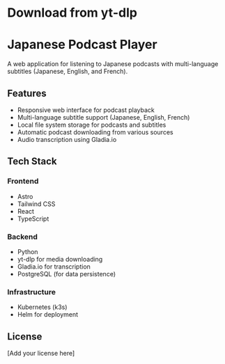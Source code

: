 # Download from yt-dlp

# Japanese Podcast Player

A web application for listening to Japanese podcasts with multi-language subtitles (Japanese, English, and French).

## Features

- Responsive web interface for podcast playback
- Multi-language subtitle support (Japanese, English, French)
- Local file system storage for podcasts and subtitles
- Automatic podcast downloading from various sources
- Audio transcription using Gladia.io

## Tech Stack

### Frontend

- Astro
- Tailwind CSS
- React
- TypeScript

### Backend

- Python
- yt-dlp for media downloading
- Gladia.io for transcription
- PostgreSQL (for data persistence)

### Infrastructure

- Kubernetes (k3s)
- Helm for deployment

## License

[Add your license here]
